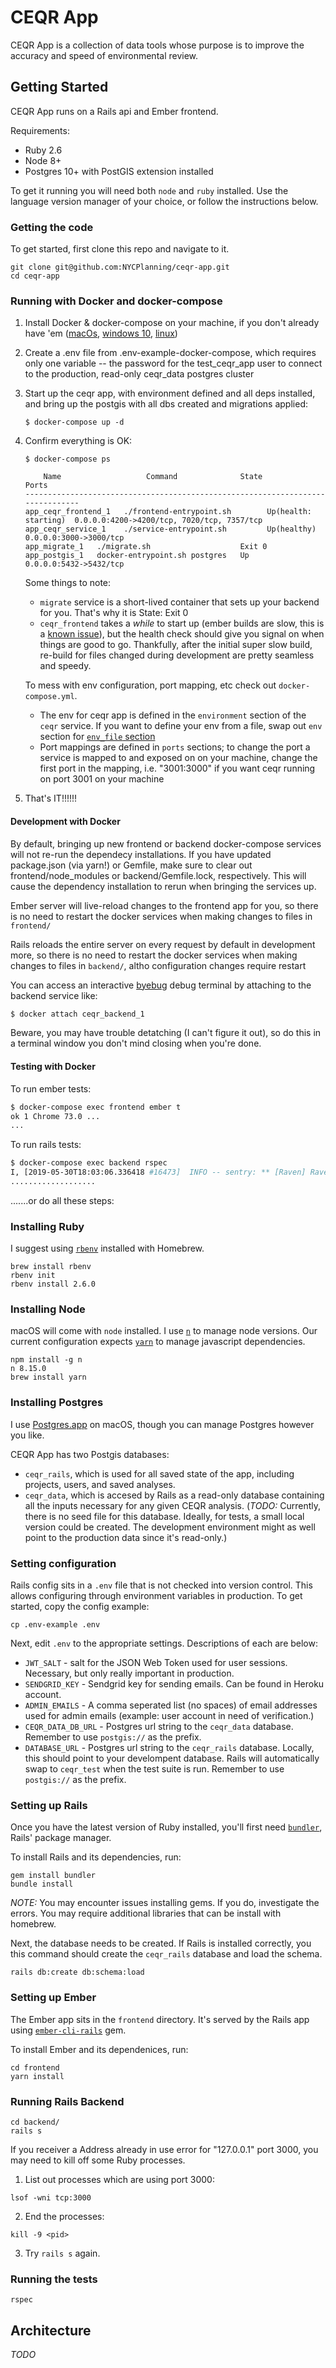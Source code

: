 # CEQR App

CEQR App is a collection of data tools whose purpose is to improve the accuracy and speed of environmental review.

## Getting Started

CEQR App runs on a Rails api and Ember frontend. 

Requirements:
- Ruby 2.6
- Node 8+
- Postgres 10+ with PostGIS extension installed

To get it running you will need both `node` and `ruby` installed. Use the language version manager of your choice, or follow the instructions below.

### Getting the code

To get started, first clone this repo and navigate to it.

```
git clone git@github.com:NYCPlanning/ceqr-app.git
cd ceqr-app
```

### Running with Docker and docker-compose

1. Install Docker & docker-compose on your machine, if you don't already have 'em
([macOs](https://runnable.com/docker/install-docker-on-macos), [windows 10](https://runnable.com/docker/install-docker-on-windows-10), [linux](https://runnable.com/docker/install-docker-on-linux))

2. Create a .env file from .env-example-docker-compose, which requires only one variable -- the password for the test_ceqr_app user to connect to the production, read-only ceqr_data postgres cluster
3. Start up the ceqr app, with environment defined and all deps installed, and bring up the postgis with all dbs created and migrations applied:
    ```
    $ docker-compose up -d
    ```
4. Confirm everything is OK:
    ```
    $ docker-compose ps

        Name                   Command              State            Ports
    -------------------------------------------------------------------------------
    app_ceqr_frontend_1   ./frontend-entrypoint.sh        Up(health: starting)  0.0.0.0:4200->4200/tcp, 7020/tcp, 7357/tcp
    app_ceqr_service_1    ./service-entrypoint.sh         Up(healthy)       0.0.0.0:3000->3000/tcp
    app_migrate_1   ./migrate.sh                    Exit 0
    app_postgis_1   docker-entrypoint.sh postgres   Up       0.0.0.0:5432->5432/tcp
    ```
    Some things to note:
     - `migrate` service is a short-lived container that sets up your backend for you. That's why it is State: Exit 0
     - `ceqr_frontend` takes a _while_ to start up (ember builds are slow, this is a [known issue](https://docs.docker.com/docker-for-mac/troubleshoot/#/known-issues)), but the health check should give you signal on when things are good to go. Thankfully, after the initial super slow build, re-build for files changed during development are pretty seamless and speedy.

    To mess with env configuration, port mapping, etc check out `docker-compose.yml`.
     - The env for ceqr app is defined in the `environment` section of the `ceqr` service. If you want to define your env from a file, swap out `env` section for [`env_file` section](https://docs.docker.com/compose/compose-file/#env_file)
     - Port mappings are defined in `ports` sections; to change the port a service is mapped to and exposed on on your machine, change the first port in the mapping, i.e. "3001:3000" if you want ceqr running on port 3001 on your machine

5.  That's IT!!!!!!
#### Development with Docker
By default, bringing up new frontend or backend docker-compose services will not re-run the dependecy installations. If you have updated package.json (via yarn!) or Gemfile, make sure to clear out frontend/node_modules or backend/Gemfile.lock, respectively. This will cause the dependency installation to rerun when bringing the services up.


Ember server will live-reload changes to the frontend app for you, so there is no need to restart the docker services when making changes to files in `frontend/`


Rails reloads the entire server on every request by default in development more, so there is no need to restart the docker services when making changes to files in `backend/`, altho configuration changes require restart


You can access an interactive [byebug](https://github.com/deivid-rodriguez/byebug) debug terminal by attaching to the backend service like:
```sh
$ docker attach ceqr_backend_1
```
Beware, you may have trouble detatching (I can't figure it out), so do this in a terminal window you don't mind closing when you're done.

#### Testing with Docker
To run ember tests:
```sh
$ docker-compose exec frontend ember t
ok 1 Chrome 73.0 ...
...
```

To run rails tests:
```sh
$ docker-compose exec backend rspec
I, [2019-05-30T18:03:06.336418 #16473]  INFO -- sentry: ** [Raven] Raven 2.9.0 configured not to capture errors: DSN not set
...................
```



.......or do all these steps:
### Installing Ruby

I suggest using [`rbenv`](https://github.com/rbenv/rbenv) installed with Homebrew.

```
brew install rbenv
rbenv init
rbenv install 2.6.0
```

### Installing Node

macOS will come with `node` installed. I use [`n`](https://github.com/tj/n) to manage node versions. Our current configuration expects [`yarn`](https://yarnpkg.com/en/) to manage javascript dependencies.

```
npm install -g n
n 8.15.0
brew install yarn
```

### Installing Postgres

I use [Postgres.app](https://postgresapp.com/) on macOS, though you can manage Postgres however you like.

CEQR App has two Postgis databases:

- `ceqr_rails`, which is used for all saved state of the app, including projects, users, and saved analyses.
- `ceqr_data`, which is accesed by Rails as a read-only database containing all the inputs necessary for any given CEQR analysis. (_TODO:_ Currently, there is no seed file for this database. Ideally, for tests, a small local version could be created. The development environment might as well point to the production data since it's read-only.)

### Setting configuration

Rails config sits in a `.env` file that is not checked into version control. This allows configuring through environment variables in production. To get started, copy the config example:

```
cp .env-example .env
```

Next, edit `.env` to the appropriate settings. Descriptions of each are below:

- `JWT_SALT` - salt for the JSON Web Token used for user sessions. Necessary, but only really important in production.
- `SENDGRID_KEY` - Sendgrid key for sending emails. Can be found in Heroku account.
- `ADMIN_EMAILS` - A comma seperated list (no spaces) of email addresses used for admin emails (example: user account in need of verification.)
- `CEQR_DATA_DB_URL` - Postgres url string to the `ceqr_data` database. Remember to use `postgis://` as the prefix.
- `DATABASE_URL` - Postgres url string to the `ceqr_rails` database. Locally, this should point to your develompent database. Rails will automatically swap to `ceqr_test` when the test suite is run. Remember to use `postgis://` as the prefix.

### Setting up Rails

Once you have the latest version of Ruby installed, you'll first need [`bundler`](https://bundler.io/), Rails' package manager.

To install Rails and its dependencies, run:

```
gem install bundler
bundle install
```

*NOTE:* You may encounter issues installing gems. If you do, investigate the errors. You may require additional libraries that can be install with homebrew.

Next, the database needs to be created. If Rails is installed correctly, you this command should create the `ceqr_rails` database and load the schema.

```
rails db:create db:schema:load
```

### Setting up Ember

The Ember app sits in the `frontend` directory. It's served by the Rails app using [`ember-cli-rails`](https://github.com/thoughtbot/ember-cli-rails) gem.

To install Ember and its dependenices, run:

```
cd frontend
yarn install
```

### Running Rails Backend

```
cd backend/
rails s
```

If you receiver a Address already in use error for "127.0.0.1" port 3000, you may need to kill off some Ruby processes.

1. List out processes which are using port 3000:
```
lsof -wni tcp:3000
```
2. End the processes:
```
kill -9 <pid>
```
3. Try `rails s` again. 

### Running the tests

```
rspec
```

## Architecture

_TODO_
